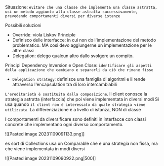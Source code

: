 Situazione: `evitare che una classe che implementa una classe astratta, usi un metodo aggiunto alla classe astratta successivamente, prevedendo comportamenti diversi per diverse istanze`

Possibili soluzioni
- Override: viola Liskov Principle
- Definisco delle interfacce: in cui non do l'implementazione del metodo problematico. MA cosi devo aggiungerne un implementazione per le altre classi
- Delegation: delego qualcun altro dallo svolgere un compito. 

Principi Dependency Inversion e Open Close: `identificare gli aspetti della applicazione che cambiano e separarli da ciò che rimane fisso`

- `Delegation strategy`: definisce una famiglia di algoritmi e li rende attraverso l'encapsulation tra di loro intercambiabili 

`L'ereditarietà è sostituita dalla composizione`.
Il client conosce la strategia astratta (interfaccia) che poi viene implementata in diversi modi
Si usa quando `il client non è interessato da quale strategia viene utilizzata`. La differenziazione è a livello di istanza, NON di classe

I comportamenti da diversificare sono definiti in interfacce con classi concrete che implementano ogni diverso comportamento.

![[Pasted image 20231109091133.png]]

es sort di Collections usa un Comparable che è una strategia non fissa, ma che viene implementata in modi diversi

![[Pasted image 20231109090922.png|500]]